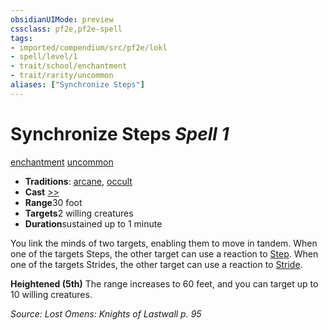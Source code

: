 ```yaml
---
obsidianUIMode: preview
cssclass: pf2e,pf2e-spell
tags:
- imported/compendium/src/pf2e/lokl
- spell/level/1
- trait/school/enchantment
- trait/rarity/uncommon
aliases: ["Synchronize Steps"]
---
```

# Synchronize Steps *Spell 1*   
[enchantment](enchantment.md)  [uncommon](uncommon.md)  

- **Traditions**: [arcane](arcane.md), [occult](occult.md)
- **Cast** [>>](chapter-9-playing-the-game.md#Actions "Two-Action") 
- **Range**30 foot
- **Targets**2 willing creatures
- **Duration**sustained up to 1 minute

You link the minds of two targets, enabling them to move in tandem. When one of the targets Steps, the other target can use a reaction to [Step](step.md). When one of the targets Strides, the other target can use a reaction to [Stride](stride.md).

**Heightened (5th)** The range increases to 60 feet, and you can target up to 10 willing creatures.

*Source: Lost Omens: Knights of Lastwall p. 95*